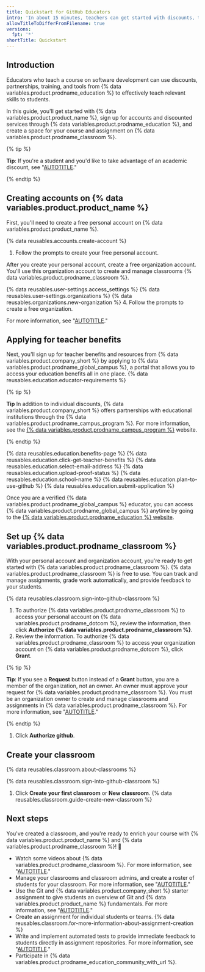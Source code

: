 ```yaml
---
title: Quickstart for GitHub Educators
intro: 'In about 15 minutes, teachers can get started with discounts, training, and tools for {% data variables.product.company_short %}, then create a classroom for the students in a software development course using {% data variables.product.prodname_classroom %}.'
allowTitleToDifferFromFilename: true
versions:
  fpt: '*'
shortTitle: Quickstart
---
```


## Introduction

Educators who teach a course on software development can use discounts, partnerships, training, and tools from {% data variables.product.prodname_education %} to effectively teach relevant skills to students.

In this guide, you'll get started with {% data variables.product.product_name %}, sign up for accounts and discounted services through {% data variables.product.prodname_education %}, and create a space for your course and assignment on {% data variables.product.prodname_classroom %}.

{% tip %}

**Tip**: If you're a student and you'd like to take advantage of an academic discount, see "[AUTOTITLE](/education/explore-the-benefits-of-teaching-and-learning-with-github-education/github-global-campus-for-students/apply-to-github-global-campus-as-a-student)."

{% endtip %}

## Creating accounts on {% data variables.product.product_name %}

First, you'll need to create a free personal account on {% data variables.product.product_name %}.

{% data reusables.accounts.create-account %}
1. Follow the prompts to create your free personal account.

After you create your personal account, create a free organization account. You'll use this organization account to create and manage classrooms {% data variables.product.prodname_classroom %}.

{% data reusables.user-settings.access_settings %}
{% data reusables.user-settings.organizations %}
{% data reusables.organizations.new-organization %}
4. Follow the prompts to create a free organization.

For more information, see "[AUTOTITLE](/get-started/learning-about-github/types-of-github-accounts)."

## Applying for teacher benefits

Next, you'll sign up for teacher benefits and resources from {% data variables.product.company_short %} by applying to {% data variables.product.prodname_global_campus %}, a portal that allows you to access your education benefits all in one place.  {% data reusables.education.educator-requirements %}

{% tip %}

**Tip** In addition to individual discounts, {% data variables.product.company_short %} offers partnerships with educational institutions through the {% data variables.product.prodname_campus_program %}. For more information, see the [{% data variables.product.prodname_campus_program %}](https://education.github.com/schools) website.

{% endtip %}

{% data reusables.education.benefits-page %}
{% data reusables.education.click-get-teacher-benefits %}
{% data reusables.education.select-email-address %}
{% data reusables.education.upload-proof-status %}
{% data reusables.education.school-name %}
{% data reusables.education.plan-to-use-github %}
{% data reusables.education.submit-application %}

Once you are a verified {% data variables.product.prodname_global_campus %} educator, you can access {% data variables.product.prodname_global_campus %} anytime by going to the [{% data variables.product.prodname_education %} website](https://education.github.com).

## Set up {% data variables.product.prodname_classroom %}

With your personal account and organization account, you're ready to get started with {% data variables.product.prodname_classroom %}. {% data variables.product.prodname_classroom %} is free to use. You can track and manage assignments, grade work automatically, and provide feedback to your students.

{% data reusables.classroom.sign-into-github-classroom %}
1. To authorize {% data variables.product.prodname_classroom %} to access your personal account on {% data variables.product.prodname_dotcom %}, review the information, then click **Authorize {% data variables.product.prodname_classroom %}**.
1. Review the information. To authorize {% data variables.product.prodname_classroom %} to access your organization account on {% data variables.product.prodname_dotcom %}, click **Grant**.

  {% tip %}

  **Tip**: If you see a **Request** button instead of a **Grant** button, you are a member of the organization, not an owner. An owner must approve your request for {% data variables.product.prodname_classroom %}. You must be an organization owner to create and manage classrooms and assignments in {% data variables.product.prodname_classroom %}. For more information, see "[AUTOTITLE](/apps/oauth-apps/using-oauth-apps/authorizing-oauth-apps#oauth-apps-and-organizations)."

  {% endtip %}

1. Click **Authorize github**.

## Create your classroom

{% data reusables.classroom.about-classrooms %}

{% data reusables.classroom.sign-into-github-classroom %}
1. Click **Create your first classroom** or **New classroom**.
{% data reusables.classroom.guide-create-new-classroom %}

## Next steps

You've created a classroom, and you're ready to enrich your course with {% data variables.product.product_name %} and {% data variables.product.prodname_classroom %}!  🎉

- Watch some videos about {% data variables.product.prodname_classroom %}. For more information, see "[AUTOTITLE](/education/manage-coursework-with-github-classroom/get-started-with-github-classroom/basics-of-setting-up-github-classroom)."
- Manage your classrooms and classroom admins, and create a roster of students for your classroom. For more information, see "[AUTOTITLE](/education/manage-coursework-with-github-classroom/teach-with-github-classroom/manage-classrooms)."
- Use the Git and {% data variables.product.company_short %} starter assignment to give students an overview of Git and {% data variables.product.product_name %} fundamentals. For more information, see "[AUTOTITLE](/education/manage-coursework-with-github-classroom/teach-with-github-classroom/use-the-git-and-github-starter-assignment)."
- Create an assignment for individual students or teams. {% data reusables.classroom.for-more-information-about-assignment-creation %}
- Write and implement automated tests to provide immediate feedback to students directly in assignment repositories. For more information, see "[AUTOTITLE](/education/manage-coursework-with-github-classroom/teach-with-github-classroom/use-autograding)."
- Participate in {% data variables.product.prodname_education_community_with_url %}.
